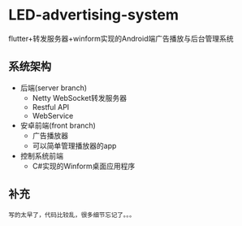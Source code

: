 # LED-advertising-system
flutter+转发服务器+winform实现的Android端广告播放与后台管理系统

## 系统架构
- 后端(server branch)
    - Netty WebSocket转发服务器
    - Restful API
    - WebService
- 安卓前端(front branch)
    - 广告播放器
    - 可以简单管理播放器的app
- 控制系统前端
    - C#实现的Winform桌面应用程序
## 补充
    写的太早了，代码比较乱，很多细节忘记了。。。
